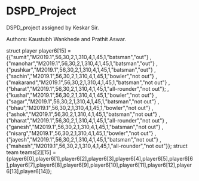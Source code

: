 # DSPD_Project
DSPD_project assigned by Keskar Sir.

Authors: Kaustubh Wankhede and Prathit Aswar.


struct player player6[15] = {{"sumit","M2019.1",56,30,2,1,310,4,1,45,1,"batsman","out"}
    , {"manohar","M2019.1",56,30,2,1,310,4,1,45,1,"batsman","out"}
    , {"pushkar","M2019.1",56,30,2,1,310,4,1,45,1,"batsman","out"}
    , {"sachin","M2019.1",56,30,2,1,310,4,1,45,1,"bowler","not out"}
    , {"makarand","M2019.1",56,30,2,1,310,4,1,45,1,"batsman","not out"}
    , {"bharat","M2019.1",56,30,2,1,310,4,1,45,1,"all-rounder","not out"};
    , {"kushal","M2019.1",56,30,2,1,310,4,1,45,1,"bowler","not out"}
    , {"sagar","M2019.1",56,30,2,1,310,4,1,45,1,"batsman","not out"}
    , {"bhau","M2019.1",56,30,2,1,310,4,1,45,1,"bowler","not out"}
    , {"ashok","M2019.1",56,30,2,1,310,4,1,45,1,"batsman","not out"}
    , {"bharat","M2019.1",56,30,2,1,310,4,1,45,1,"all-rounder","not out"}
    , {"ganesh","M2019.1",56,30,2,1,310,4,1,45,1,"batsman","not out"}
    , {"nisarg","M2019.1",56,30,2,1,310,4,1,45,1,"bowler","not out"}
    , {"jayesh","M2019.1",56,30,2,1,310,4,1,45,1,"batsman","not out"}
    , {"mahesh","M2019.1",56,30,2,1,310,4,1,45,1,"all-rounder","not out"}};
    struct team teams[2][15] = {player6[0],player6[1],player6[2],player6[3],player6[4],player6[5],player6[6],player6[7],player6[8],player6[9],player6[10],player6[11],player6[12],player6[13],player6[14]};
